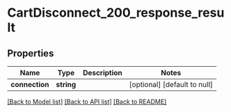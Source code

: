 # CartDisconnect_200_response_result

## Properties
Name | Type | Description | Notes
------------ | ------------- | ------------- | -------------
**connection** | **string** |  | [optional] [default to null]

[[Back to Model list]](../README.md#documentation-for-models) [[Back to API list]](../README.md#documentation-for-api-endpoints) [[Back to README]](../README.md)


